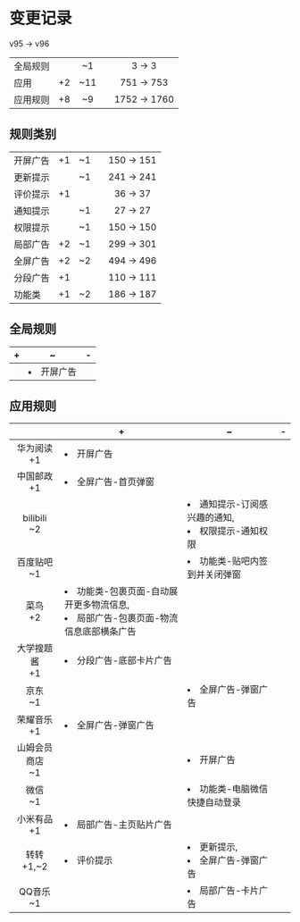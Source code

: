 # 变更记录

v95 -> v96

||||||
|-|:-:|:-:|:-:|:-:|
|全局规则||~1||3 -> 3|
|应用|+2|~11||751 -> 753|
|应用规则|+8|~9||1752 -> 1760|

## 规则类别

||||||
|-|:-:|:-:|:-:|:-:|
|开屏广告|+1|~1||150 -> 151|
|更新提示||~1||241 -> 241|
|评价提示|+1|||36 -> 37|
|通知提示||~1||27 -> 27|
|权限提示||~1||150 -> 150|
|局部广告|+2|~1||299 -> 301|
|全屏广告|+2|~2||494 -> 496|
|分段广告|+1|||110 -> 111|
|功能类|+1|~2||186 -> 187|

## 全局规则

|+|~|-|
|-|-|-|
||<li>开屏广告||

## 应用规则

||+|~|-|
|:-:|-|-|-|
|华为阅读<br>+1|<li>开屏广告|||
|中国邮政<br>+1|<li>全屏广告-首页弹窗|||
|bilibili<br>~2||<li>通知提示-订阅感兴趣的通知,<li>权限提示-通知权限||
|百度贴吧<br>~1||<li>功能类-贴吧内签到并关闭弹窗||
|菜鸟<br>+2|<li>功能类-包裹页面-自动展开更多物流信息,<li>局部广告-包裹页面-物流信息底部横条广告|||
|大学搜题酱<br>+1|<li>分段广告-底部卡片广告|||
|京东<br>~1||<li>全屏广告-弹窗广告||
|荣耀音乐<br>+1|<li>全屏广告-弹窗广告|||
|山姆会员商店<br>~1||<li>开屏广告||
|微信<br>~1||<li>功能类-电脑微信快捷自动登录||
|小米有品<br>+1|<li>局部广告-主页贴片广告|||
|转转<br>+1,~2|<li>评价提示|<li>更新提示,<li>全屏广告-弹窗广告||
|QQ音乐<br>~1||<li>局部广告-卡片广告||

